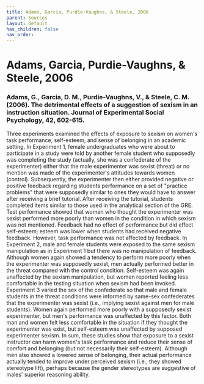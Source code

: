 ```yaml
---
title: Adams, Garcia, Purdie-Vaughns, & Steele, 2006
parent: Sources
layout: default
has_children: false
nav_order: 
---
```


# Adams, Garcia, Purdie-Vaughns, & Steele, 2006

### Adams, G., Garcia, D. M., Purdie-Vaughns, V., & Steele, C. M. (2006). The detrimental effects of a suggestion of sexism in an instruction situation. Journal of Experimental Social Psychology, 42, 602-615.

Three experiments examined the effects of exposure to sexism on women's task performance, self-esteem, and sense of belonging in an academic setting. In Experiment 1, female undergraduates who were about to participate in a study were told by another female student who supposedly was completing the study (actually, she was a confederate of the experimenter) either that the male experimenter was sexist (threat) or no mention was made of the experimenter's attitudes towards women (control). Subsequently, the experimenter then either provided negative or positive feedback regarding students performance on a set of "practice problems" that were supposedly similar to ones they would have to answer after receiving a brief tutorial. After receiving the tutorial, students completed items similar to those used in the analytical section of the GRE. Test performance showed that women who thought the experimenter was sexist performed more poorly than women in the condition in which sexism was not mentioned. Feedback had no effect of performance but did effect self-esteem; esteem was lower when students had received negative feedback. However, task performance was not affected by feedback. In Experiment 2, male and female students were exposed to the same sexism manipulation as in Experiment 1 but there was no manipulation of feedback. Although women again showed a tendency to perform more poorly when the experimenter was supposedly sexist, men actually performed better in the threat compared with the control condition. Self-esteem was again unaffected by the sexism manipulation, but women reported feeling less comfortable in the testing situation when sexism had been invoked. Experiment 3 varied the sex of the confederate so that male and female students in the threat conditions were informed by same-sex confederates that the experimenter was sexist (i.e., implying sexist against men for male students). Women again performed more poorly with a supposedly sexist experimenter, but men's performance was unaffected by this factor. Both man and women felt less comfortable in the situation if they thought the experimenter was exist, but self-esteem was unaffected by supposed experimenter sexism. In sum, these studies show that exposure to a sexist instructor can harm women's task performance and reduce their sense of comfort and belonging (but not necessarily their self-esteem). Although men also showed a lowered sense of belonging, their actual performance actually tended to improve under perceived sexism (i.e., they showed stereotype lift), perhaps because the gender stereotypes are suggestive of males' superior reasoning ability.
